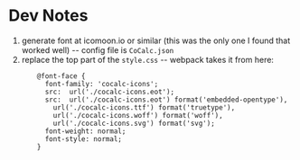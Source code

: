 # Dev Notes

1. generate font at icomoon.io or similar (this was the only one I found that worked well) -- config file is `CoCalc.json`
2. replace the top part of the `style.css` -- webpack takes it from here:
```
       @font-face {
         font-family: 'cocalc-icons';
         src:  url('./cocalc-icons.eot');
         src:  url('./cocalc-icons.eot') format('embedded-opentype'),
           url('./cocalc-icons.ttf') format('truetype'),
           url('./cocalc-icons.woff') format('woff'),
           url('./cocalc-icons.svg') format('svg');
         font-weight: normal;
         font-style: normal;
       }
```
